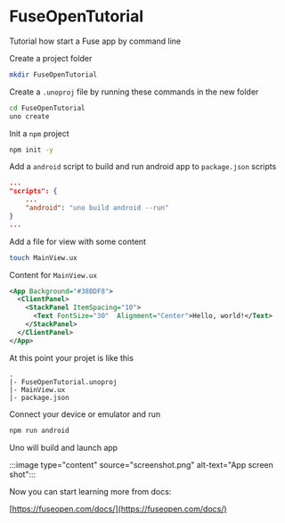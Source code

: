 # FuseOpenTutorial

Tutorial how start a Fuse app by command line

Create a project folder

```bash
mkdir FuseOpenTutorial
```

Create a `.unoproj` file by running these commands in the new folder

```bash
cd FuseOpenTutorial
uno create
```

Init a `npm` project

```bash
npm init -y
```

Add a `android` script to build and run android app to `package.json` scripts

```json
...
"scripts": {
    ...
    "android": "uno build android --run"
}
...
```

Add a file for view with some content

```bash
touch MainView.ux
```

Content for `MainView.ux`

```xml
<App Background="#38BDF8">
  <ClientPanel>
    <StackPanel ItemSpacing="10">
      <Text FontSize="30"  Alignment="Center">Hello, world!</Text>
    </StackPanel>
  </ClientPanel>
</App>
```

At this point your projet is like this

```
.
|- FuseOpenTutorial.unoproj
|- MainView.ux
|- package.json
```

Connect your device or emulator and run

```bash
npm run android
```

Uno will build and launch app

:::image type="content" source="screenshot.png" alt-text="App screen shot":::

Now you can start learning more from docs:

[https://fuseopen.com/docs/](https://fuseopen.com/docs/)
